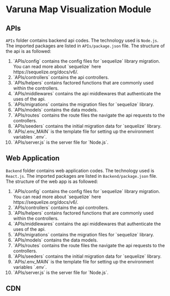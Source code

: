 # Varuna Map Visualization Module

## APIs
`APIs` folder contains backend api codes. The technology used is `Node.js`. The imported packages are listed in `APIs/package.json` file. The structure of the api is as followed:
<ol>
  <li>`APIs/config` contains the config files for `sequelize` library migration. You can read more about `sequelize` here https://sequelize.org/docs/v6/.</li>
  <li>`APIs/controllers` contains the api controllers.</li>
  <li>`APIs/helpers` contains factored functions that are commonly used within the controllers.</li>
  <li>`APIs/middlewares` contains the api middlewares that authenticate the uses of the api.</li>
  <li>`APIs/migrations` contains the migration files for `sequelize` library.</li>
  <li>`APIs/models` contains the data models.</li>
  <li>`APIs/routes` contains the route files the navigate the api requests to the controllers.</li>
  <li>`APIs/seeders` contains the initial migration data for `sequelize` library.</li>
  <li>`APIs/.env_MAIN` is the template file for setting up the environment variables `.env`.</li>
  <li>`APIs/server.js` is the server file for `Node.js`.</li>
</ol>

## Web Application
`Backend` folder contains web application codes. The technology used is `React.js`. The imported packages are listed in `Backend/package.json` file. The structure of the web app is as followed:
<ol>
  <li>`APIs/config` contains the config files for `sequelize` library migration. You can read more about `sequelize` here https://sequelize.org/docs/v6/.</li>
  <li>`APIs/controllers` contains the api controllers.</li>
  <li>`APIs/helpers` contains factored functions that are commonly used within the controllers.</li>
  <li>`APIs/middlewares` contains the api middlewares that authenticate the uses of the api.</li>
  <li>`APIs/migrations` contains the migration files for `sequelize` library.</li>
  <li>`APIs/models` contains the data models.</li>
  <li>`APIs/routes` contains the route files the navigate the api requests to the controllers.</li>
  <li>`APIs/seeders` contains the initial migration data for `sequelize` library.</li>
  <li>`APIs/.env_MAIN` is the template file for setting up the environment variables `.env`.</li>
  <li>`APIs/server.js` is the server file for `Node.js`.</li>
</ol>

## CDN

